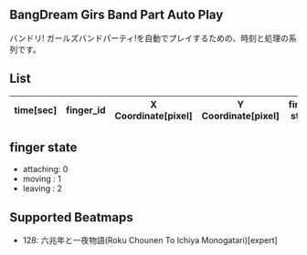 ## BangDream Girs Band Part Auto Play
バンドリ! ガールズバンドパーティ!を自動でプレイするための、時刻と処理の系列です。

## List
| time[sec] | finger_id | X Coordinate[pixel] | Y Coordinate[pixel] | finger state |
|-----------|-----------|---------------------|---------------------|--------------|

## finger state
- attaching: 0
- moving : 1
- leaving : 2

## Supported Beatmaps
- 128: 六兆年と一夜物語(Roku Chounen To Ichiya Monogatari)[expert]